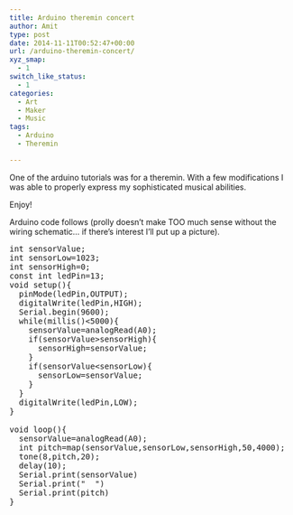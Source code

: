 ```yaml
---
title: Arduino theremin concert
author: Amit
type: post
date: 2014-11-11T00:52:47+00:00
url: /arduino-theremin-concert/
xyz_smap:
  - 1
switch_like_status:
  - 1
categories:
  - Art
  - Maker
  - Music
tags:
  - Arduino
  - Theremin

---
```

One of the arduino tutorials was for a theremin. With a few modifications I was able to properly express my sophisticated musical abilities.

Enjoy!



Arduino code follows (prolly doesn&#8217;t make TOO much sense without the wiring schematic&#8230; if there&#8217;s interest I&#8217;ll put up a picture).

<pre>int sensorValue;
int sensorLow=1023;
int sensorHigh=0;
const int ledPin=13;
void setup(){
  pinMode(ledPin,OUTPUT);
  digitalWrite(ledPin,HIGH);
  Serial.begin(9600);
  while(millis()&lt;5000){
    sensorValue=analogRead(A0);
    if(sensorValue&gt;sensorHigh){
      sensorHigh=sensorValue;
    }
    if(sensorValue&lt;sensorLow){
      sensorLow=sensorValue;
    }
  }
  digitalWrite(ledPin,LOW);
}

void loop(){
  sensorValue=analogRead(A0);
  int pitch=map(sensorValue,sensorLow,sensorHigh,50,4000);
  tone(8,pitch,20);
  delay(10);
  Serial.print(sensorValue)
  Serial.print("  ")
  Serial.print(pitch)
}
</pre>